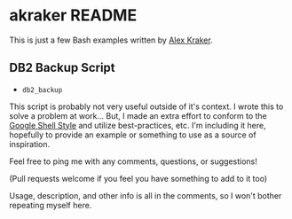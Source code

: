 # akraker README

This is just a few Bash examples written by 
[Alex Kraker](https://github.com/kraker).

## DB2 Backup Script

* `db2_backup`

This script is probably not very useful outside of it's context. I wrote this
to solve a problem at work... But, I made an extra effort to conform to the 
[Google Shell Style](https://google.github.io/styleguide/shellguide.html) and 
utilize best-practices, etc. I'm including it here, hopefully to provide an 
example or something to use as a source of inspiration.

Feel free to ping me with any comments, questions, or suggestions!

(Pull requests welcome if you feel you have something to add to it too)

Usage, description, and other info is all in the comments, so I won't bother
repeating myself here.
